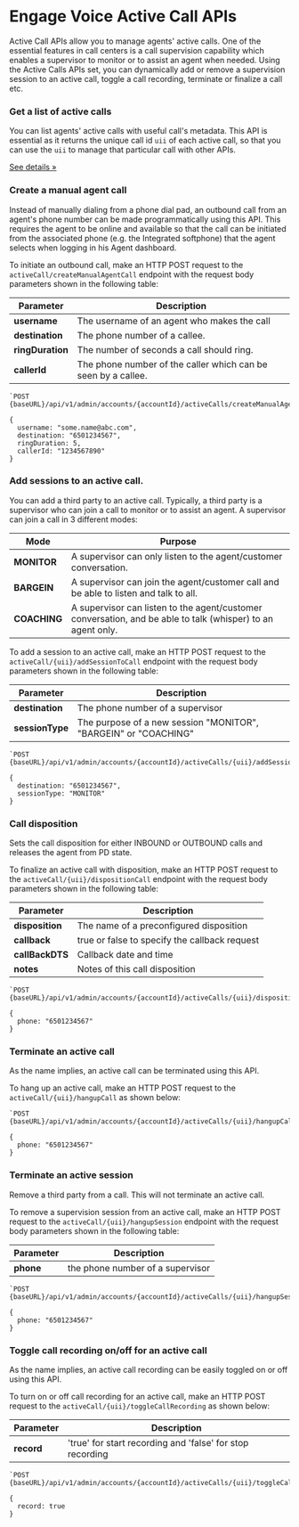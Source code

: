 # Engage Voice Active Call APIs
Active Call APIs allow you to manage agents' active calls. One of the essential features in call centers is a call supervision capability which enables a supervisor to monitor or to assist an agent when needed. Using the Active Calls APIs set, you can dynamically add or remove a supervision session to an active call, toggle a call recording, terminate or finalize a call etc.


### Get a list of active calls
You can list agents' active calls with useful call's metadata. This API is essential as it returns the unique call id `uii` of each active call, so that you can use the `uii` to manage that particular call with other APIs.

<a href="list-activecalls" class="btn btn-light qs-link">See details &raquo;</a>

### Create a manual agent call
Instead of manually dialing from a phone dial pad, an outbound call from an agent's phone number can be made programmatically using this API. This requires the agent to be online and available so that the call can be initiated from the associated phone (e.g. the Integrated softphone) that the agent selects when logging in his Agent dashboard.

To initiate an outbound call, make an HTTP POST request to the `activeCall/createManualAgentCall` endpoint with the request body parameters shown in the following table:

| Parameter | Description |
|-|-|
| **username** | The username of an agent who makes the call |
| **destination** | The phone number of a callee. |
| **ringDuration** | The number of seconds a call should ring. |
| **callerId** | The phone number of the caller which can be seen by a callee. |


```http
`POST {baseURL}/api/v1/admin/accounts/{accountId}/activeCalls/createManualAgentCall`

{
  username: "some.name@abc.com",
  destination: "6501234567",
  ringDuration: 5,
  callerId: "1234567890"
}
```

### Add sessions to an active call.
You can add a third party to an active call. Typically, a third party is a supervisor who can join a call to monitor or to assist an agent. A supervisor can join a call in 3 different modes:

| Mode | Purpose |
|-|-|
| **MONITOR** | A supervisor can only listen to the agent/customer conversation. |
| **BARGEIN** | A supervisor can join the agent/customer call and be able to listen and talk to all. |
| **COACHING** | A supervisor can listen to the agent/customer conversation, and be able to talk (whisper) to an agent only. |

To add a session to an active call, make an HTTP POST request to the `activeCall/{uii}/addSessionToCall` endpoint with the request body parameters shown in the following table:

| Parameter | Description |
|-|-|
| **destination** | The phone number of a supervisor |
| **sessionType** | The purpose of a new session "MONITOR", "BARGEIN" or "COACHING" |


```http
`POST {baseURL}/api/v1/admin/accounts/{accountId}/activeCalls/{uii}/addSessionToCall`

{
  destination: "6501234567",
  sessionType: "MONITOR"
}
```

### Call disposition
Sets the call disposition for either INBOUND or OUTBOUND calls and releases the agent from PD state.

To finalize an active call with disposition, make an HTTP POST request to the `activeCall/{uii}/dispositionCall` endpoint with the request body parameters shown in the following table:

| Parameter | Description |
|-|-|
| **disposition** | The name of a preconfigured disposition |
| **callback** | true or false to specify the callback request |
| **callBackDTS** | Callback date and time |
| **notes** | Notes of this call disposition |


```http
`POST {baseURL}/api/v1/admin/accounts/{accountId}/activeCalls/{uii}/dispositionCall`

{
  phone: "6501234567"
}
```

### Terminate an active call
As the name implies, an active call can be terminated using this API.

To hang up an active call, make an HTTP POST request to the `activeCall/{uii}/hangupCall` as shown below:

```http
`POST {baseURL}/api/v1/admin/accounts/{accountId}/activeCalls/{uii}/hangupCall`

{
  phone: "6501234567"
}
```

### Terminate an active session
Remove a third party from a call. This will not terminate an active call.

To remove a supervision session from an active call, make an HTTP POST request to the `activeCall/{uii}/hangupSession` endpoint with the request body parameters shown in the following table:

| Parameter | Description |
|-|-|
| **phone** | the phone number of a supervisor |

```http
`POST {baseURL}/api/v1/admin/accounts/{accountId}/activeCalls/{uii}/hangupSession`

{
  phone: "6501234567"
}
```

### Toggle call recording on/off for an active call
As the name implies, an active call recording can be easily toggled on or off using this API.

To turn on or off call recording for an active call, make an HTTP POST request to the `activeCall/{uii}/toggleCallRecording` as shown below:

| Parameter | Description |
|-|-|
| **record** | 'true' for start recording and 'false' for stop recording |


```http
`POST {baseURL}/api/v1/admin/accounts/{accountId}/activeCalls/{uii}/toggleCallRecording`

{
  record: true
}
```
